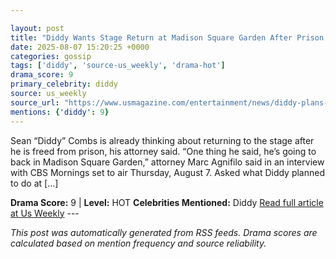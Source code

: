```yaml
---

layout: post
title: "Diddy Wants Stage Return at Madison Square Garden After Prison Release"
date: 2025-08-07 15:20:25 +0000
categories: gossip
tags: ['diddy', 'source-us_weekly', 'drama-hot']
drama_score: 9
primary_celebrity: diddy
source: us_weekly
source_url: "https://www.usmagazine.com/entertainment/news/diddy-plans-madison-square-garden-return-after-prison-release/"
mentions: {'diddy': 9}
---
```


Sean “Diddy” Combs is already thinking about returning to the stage after he is freed from prison, his attorney said. “One thing he said, he’s going to back in Madison Square Garden,” attorney Marc Agnifilo said in an interview with CBS Mornings set to air Thursday, August 7. Asked what Diddy planned to do at […]

**Drama Score:** 9 | **Level:** HOT **Celebrities Mentioned:** Diddy [Read full article at Us Weekly](https://www.usmagazine.com/entertainment/news/diddy-plans-madison-square-garden-return-after-prison-release/) --- 

*This post was automatically generated from RSS feeds. Drama scores are calculated based on mention frequency and source reliability.*